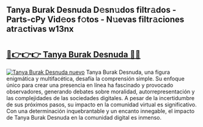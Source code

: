 ## Tanya Burak Desnuda D𝚎sn𝚞dos filtr𝚊dos - Parts-cPy Vid𝚎os f𝚘tos - N𝚞evas filtr𝚊ciones atr𝚊ctivas w13nx

# <h2><a href="http://mbdpuw.tromn.icu/?c=Tanya+Burak+Desnuda">🔗👉👉👉 Tanya Burak Desnuda 🔗🔗</a></h2>

[![Tanya Burak Desnuda nuevo](https://i.imgur.com/pEAQMta.gif)](http://mbdpuw.tromn.icu/?c=Tanya+Burak+Desnuda)
Tanya Burak Desnuda, una figura enigmática y multifacética, desafía la comprensión simple. Su enfoque único para crear una presencia en línea ha fascinado y provocado observadores, generando debates sobre moralidad, autorrepresentación y las complejidades de las sociedades digitales. A pesar de la incertidumbre de sus próximos pasos, su impacto en la comunidad virtual es significativo. Con una determinación inquebrantable y un encanto innegable, el impacto de Tanya Burak Desnuda en la comunidad digital es inmenso.
